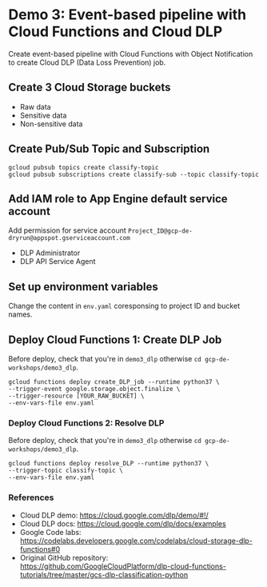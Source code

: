 # Demo 3: Event-based pipeline with Cloud Functions and Cloud DLP
Create event-based pipeline with Cloud Functions with Object Notification to create Cloud DLP (Data Loss Prevention) job.

## Create 3 Cloud Storage buckets
- Raw data
- Sensitive data
- Non-sensitive data

## Create Pub/Sub Topic and Subscription
```
gcloud pubsub topics create classify-topic
gcloud pubsub subscriptions create classify-sub --topic classify-topic
```

## Add IAM role to App Engine default service account 
Add permission for service account `Project_ID@gcp-de-dryrun@appspot.gserviceaccount.com`
- DLP Administrator 
- DLP API Service Agent 

## Set up environment variables
Change the content in `env.yaml` coresponsing to project ID and bucket names.

## Deploy Cloud Functions 1: Create DLP Job
Before deploy, check that you're in `demo3_dlp` otherwise `cd gcp-de-workshops/demo3_dlp`.
```
gcloud functions deploy create_DLP_job --runtime python37 \
--trigger-event google.storage.object.finalize \
--trigger-resource [YOUR_RAW_BUCKET] \
--env-vars-file env.yaml
```

### Deploy Cloud Functions 2: Resolve DLP
Before deploy, check that you're in `demo3_dlp` otherwise `cd gcp-de-workshops/demo3_dlp`.
```
gcloud functions deploy resolve_DLP --runtime python37 \
--trigger-topic classify-topic \
--env-vars-file env.yaml
```
### References
- Cloud DLP demo: https://cloud.google.com/dlp/demo/#!/
- Cloud DLP docs: https://cloud.google.com/dlp/docs/examples
- Google Code labs: https://codelabs.developers.google.com/codelabs/cloud-storage-dlp-functions#0
- Original GitHub repository: https://github.com/GoogleCloudPlatform/dlp-cloud-functions-tutorials/tree/master/gcs-dlp-classification-python
